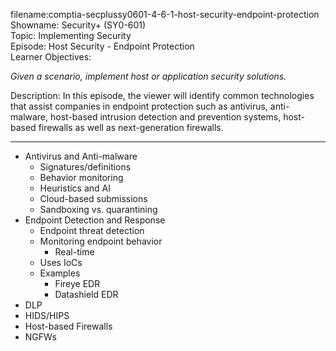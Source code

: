 filename:comptia-secplussy0601-4-6-1-host-security-endpoint-protection  
Showname: Security+ (SY0-601)  
Topic: Implementing Security  
Episode: Host Security - Endpoint Protection  
Learner Objectives:  

*Given a scenario, implement host or application security solutions.*

Description: In this episode, the viewer will identify common technologies that assist companies in endpoint protection such as antivirus, anti-malware, host-based intrusion detection and prevention systems, host-based firewalls as well as next-generation firewalls.   

------------------------------------------

* Antivirus and Anti-malware
	+ Signatures/definitions
	+ Behavior monitoring
	+ Heuristics and AI
	+ Cloud-based submissions
	+ Sandboxing vs. quarantining
* Endpoint Detection and Response
	+ Endpoint threat detection
	+ Monitoring endpoint behavior
		- Real-time
	+ Uses IoCs
	+ Examples
		- Fireye EDR
		- Datashield EDR
* DLP
* HIDS/HIPS
* Host-based Firewalls
* NGFWs
	 